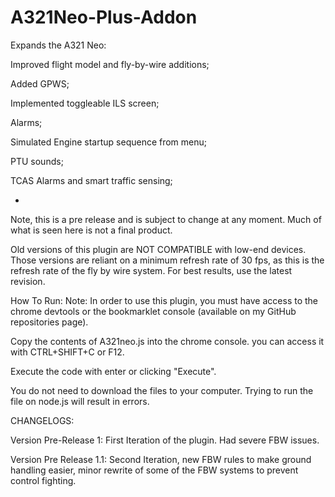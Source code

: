 # A321Neo-Plus-Addon

Expands the A321 Neo:

Improved flight model and fly-by-wire additions;

Added GPWS;

Implemented toggleable ILS screen;

Alarms;

Simulated Engine startup sequence from menu;

PTU sounds;

TCAS Alarms and smart traffic sensing;

-

Note, this is a pre release and is subject to change at any moment. Much of what is seen here is not a final product.

Old versions of this plugin are NOT COMPATIBLE with low-end devices. Those versions are reliant on a minimum refresh rate of 30 fps, as this is the refresh rate of the fly by wire system. For best results, use the latest revision.

How To Run:
Note: In order to use this plugin, you must have access to the chrome devtools or the bookmarklet console (available on my GitHub repositories page).

Copy the contents of A321neo.js into the chrome console. you can access it with CTRL+SHIFT+C or F12.

Execute the code with enter or clicking "Execute".

You do not need to download the files to your computer. Trying to run the file on node.js will result in errors.

CHANGELOGS:

Version Pre-Release 1:
First Iteration of the plugin. Had severe FBW issues.

Version Pre Release 1.1:
Second Iteration, new FBW rules to make ground handling easier, minor rewrite of some of the FBW systems to prevent control fighting.
